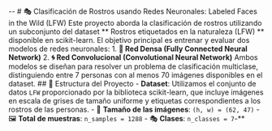 -- # 🎭 Clasificación de Rostros usando Redes Neuronales: Labeled Faces in the Wild (LFW) Este proyecto aborda la clasificación de rostros utilizando un subconjunto del dataset ** Rostros etiquetados en la naturaleza (LFW) ** disponible en scikit-learn. El objetivo principal es entrenar y evaluar dos modelos de redes neuronales: 1. **🔗 Red Densa (Fully Connected Neural Network)** 2. **🌀 Red Convolucional (Convolutional Neural Network)** Ambos modelos se diseñan para resolver un problema de clasificación multiclase, distinguiendo entre 7 personas con al menos 70 imágenes disponibles en el dataset. ## 📂 Estructura del Proyecto - **Dataset**: Utilizamos el conjunto de datos `LFW` proporcionado por la biblioteca scikit-learn, que incluye imágenes en escala de grises de tamaño uniforme y etiquetas correspondientes a los rostros de las personas. - 📏 **Tamaño de las imágenes**: `(h, w) = (62, 47)` - 🖼️ **Total de muestras**: `n_samples = 1288` - 🎭 **Clases**: `n_classes = 7`-**
